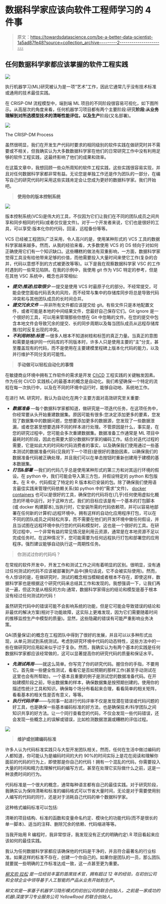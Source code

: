 # 数据科学家应该向软件工程师学习的 4 件事

> 原文：<https://towardsdatascience.com/be-a-better-data-scientist-1a5ad87fe48?source=collection_archive---------2----------------------->

## 任何数据科学家都应该掌握的软件工程实践

![](img/549442cfa54ef4c68ce47543c324bc65.png)

执行机器学习(ML)研究被认为是一项“艺术”工作，因此它通常几乎没有技术标准或通用的技术最佳实践。

在 CRISP-DM 流程模型中，端到端 ML 项目的不同阶段很容易可视化，如下图所示。从高层次的角度来看，任何机器学习项目都有两个主要阶段:研究**阶段:从业务理解到对所选模型技术的清晰性能评估，以及生产**阶段(又名部署)。

![](img/f1c3db5c10930caf3169909d29acdbe1.png)

The CRISP-DM Process

虽然很明显，我们在开发生产代码时要求的相同级别的软件实践在做研究时并不需要或不相关，但我确实认为大多数数据科学家在他们的日常研究工作中没有利用足够的软件工程实践，这最终影响了他们的成果和效率。

在这篇文章中，我想回顾一些众所周知的软件工程实践，这些实践很容易实现，并且对任何数据科学家都非常有益。无论您是单独工作还是作为团队的一部分，在编写自己的研究代码时采用这些实践肯定会让您成为更好的数据科学家。我们开始吧。

> **使用你的版本控制系统**

![](img/899b57c46dd7c4ec11f9a4cb7ffa064a.png)

版本控制系统(VCS)是伟大的工具，不仅因为它们让我们在不同的团队成员之间共享和同步相同的代码(或者仅仅是文件)。对于一个开发者来说，它们也是很好的工具，可以享受:版本化你的代码，回滚，远程备份等等。

VCS 已经被工程团队广泛采用，令人高兴的是，使用某种形式的 VCS 工具的数据科学家越来越多。然而，从我的经验来看，大多数使用 VCS 的 DS 倾向于对如何正确使用它们有一个知识缺口。这些糟糕的做法有双重影响，一方面，数据科学家觉得工具没有给他带来足够的价值，而他需要投入大量时间来使它工作(复杂的合并，代码以意想不到的方式被更改等等)。以下是我在观察数据科学家 VSC 的工作时遇到的一些常见陷阱。在我的示例中，我使用 git 作为 VSC 特定的参考，但是在其他 VSC 系统中，概念也非常相似:

*   ***提交\推送\拉取很少*** —提交是使用 VCS 时最原子化的部分。不经常提交，可能会使您面临代码丢失的风险，而不经常与集中的存储库同步将总是导致代码冲突和与其他团队成员的长时间合并。
*   ***提交冗余文件*** —并非所有文件都应该提交给 git。有些文件只是本地配置文件，或者可能是本地的中间结果文件，您最好自己保存它们。Git ignore 是一个很好的工具，可以用来管理那些你想在 Git 中忽略的文件。在您的提交中包含本地文件会导致冗余的提交、长的同步周期以及每当团队成员从远程存储库推/拉时反复出现的冲突。
*   ***不利用树枝\标签*** —很多人根本不知道树枝和标签的真正力量。当真正的意图和需要是维护同一代码库的不同版本时，许多人只是使用主要的“主”分支，甚至覆盖现有的代码，而不是使用在主要建模里程碑上版本化代码的能力，以及并行维护不同分支的可能性。

> **手动做可以轻松自动化的事情**

在敏捷商业环境中拥有工作软件的需求是开发 [CI\CD](https://www.atlassian.com/continuous-delivery/ci-vs-ci-vs-cd) 工程实践的关键触发因素。作为任何 CI/CD 实践核心的最基本的概念是自动化。我们希望确保一个特定的流程在每一次执行中，以及在不同的环境中运行时，能够自动地、系统地工作。

在进行 ML 研究时，我认为自动化在两个主要方面对高效研究至关重要:

*   ***数据准备*** —每个数据科学家都知道，做研究是一项迭代任务，在这项任务中，你经常要从头开始重建数据集。原因可能有很多:您决定添加更多的要素，您发现了数据集中的数据问题，您想要添加更多的数据源，您发现了一些数据泄漏，或者您甚至想要选择不同的样本进行处理。不管原因是什么，事实是，在您的研究过程中，您可能会多次重建数据集。数据准备工作通常是 ML 项目中最耗时的阶段，因此也需要大部分数据科学家的编码工作。结合对迭代过程的需要，它是如此大的时间和代码消费者的事实，以及确保我们使用通过一些基本测试的数据准备代码(见我的下一个项目)是很好的激励因素，以确保我们的数据准备代码被正确处理，并且我们可以在单击按钮时重新创建用于建模的基本数据集。
*   ***打包&部署*** —我们的代码几乎总是使用某种形式的第三方和对其运行环境的假设。在 python 中，我们可能会导入第三方包，并假设特定的 python 和包版本。在 R 中，代码假定了特定的 R 版本和已安装的包。除了确保我们使用语言最佳实践来管理代码依赖关系(如 python 中的“需求”文件)， [docker containers](https://www.docker.com/) 也可以是很好的工具，确保您的代码将在(几乎)任何使用虚拟化概念的环境中运行。对于这种方式，我们的目标应该是有一个基本的打包脚本(或 docker 构建脚本),当执行时，它安装所需的代码依赖项，并可以容易地部署在任何新的计算机\远程环境中。拥有这样的自动化应用程序打包，可以在不同的团队成员之间轻松共享，而不需要在他们的开发环境中做任何假设，并且当试图在远程环境中执行您的代码和模型时，这也是一个很好的工具。在研究过程中，一个非常有益的常见情况是利用云资源，通常是在本地资源不足以完成任务时。在这种情况下，您可能需要为任何远程执行打包和部署您的应用程序。强烈建议能够自动执行这一周期性任务。

> 你测试过你的代码吗？

在常规的软件开发中，开发工作和测试工作之间有着明显的区别。很明显，没有通过任何测试的代码不应该被部署到产品中(换句话说，它不会被实际使用)。然而，令人惊讶的是，在做研究时，测试的概念相当模糊或者根本不存在，即使这样，数据科学家也是根据这个研究代码来总结其工作和发现的。我想强调一下，让我们再说一遍，但这次是从相反的方向:通常，数据科学家得出的结论和模型是基于根本没有经过任何测试的代码！

虽然研究代码中的错误可能不会影响系统的功能，但是它可能会导致错误的结论和非最优的解决方案(相对于功能故障，这实际上更难发现，因为它们需要随着时间的推移监控生产中模型的质量)。显然，这些隐藏的错误有可能严重影响业务决策。

QA(质量保证)的概念在工程团队中得到了很好的发展，并且可以以多种形式出现，从单元测试到系统测试。考虑到研究环境中代码的动态特性，这些方法中的一些在做研究时应用起来似乎过于复杂。然而，我确实认为有两个基本的实践是任何数据科学家都应该经常做的，这可以显著提高你的研究代码的质量和保证水平。

*   ***先测试再用***——就这么简单。你写完了你的研究代码。握住你的手指，不要用它。首先做一些健全性测试，看看它是否如预期的那样工作(甚至手动测试在这里也会有所帮助)。一个基本且重要的例子是测试您的数据准备代码。在开始建模阶段之前，导出数据集的样本，确保数据集是按预期创建的。使用你的描述性统计工具和知识。确保每个场分布看起来合理，看看简单的相关矩阵，看看基本的相关性是否有意义，等等。
*   ***执行代码评审***——与同事一起进行代码评审不仅是发现潜在错误或代码问题的好工具，也是确保一些基本编码标准的好方法，也是确保技术/科学团队之间知识共享的好方法。让一个同行查看您的代码，不仅会发现一些代码错误，还会发现一些概念上的误解或错误，比如检测数据泄漏或糟糕的评估过程。

![](img/f5256f8dd71bc05f1c513399198adab7.png)

> **维护或创建编码标准**

许多人认为代码标准实践只与大型开发团队相关。然而，任何在生活中做过编码的人都知道，你可能认为是编码时间的大约 90%的时间实际上是花在阅读和理解你面前的代码的行为上，即使那是你自己的代码！拥有一个混乱的代码，你需要投入大量的时间和精力去理解代码的编写方式，甚至在处理它实际做什么之前，这是一种浪费时间的行为。

代码标准是一个很大的概念，通常每种语言都有自己的最佳实践。对于研究阶段，我确实认为保持清晰和标准的编码格式可以节省大量时间，无论是对于需要使用别人编写的代码的同行，还是对于消耗自己代码的单个数据科学家。

这种格式编码标准可以包括:

清晰的项目结构、标准的函数和变量命名约定、模块化的功能代码(而不是很长的单一脚本)、适当的注释、删除冗余的依赖、代码缩进等等。

当我开始用 R 编程时，我非常惊讶，我发现没有正式的明确约定\ R 项目看起来应该如何的最佳实践。

我认为任何数据科学家都应该确保他的代码是干净的，并且符合最著名的行业标准。如果这样的标准不存在，创建一个你自己的。如果你是团队的一员，那么团队就要就一些明确的工作标准达成一致，这一点甚至更为重要。

[*柳文欢·拉松*](https://www.linkedin.com/in/oren-razon/) *是一位经验丰富的首席技术官，拥有超过 12 年的经验，在初创公司和全球企业中领导基于人工智能的产品从业务开始到生产。*

*柳文欢是一家基于机器学习隐形模式的初创公司的联合创始人，之前是一家成功的机器\深度学习专业服务公司 YellowRoad 的联合创始人。*